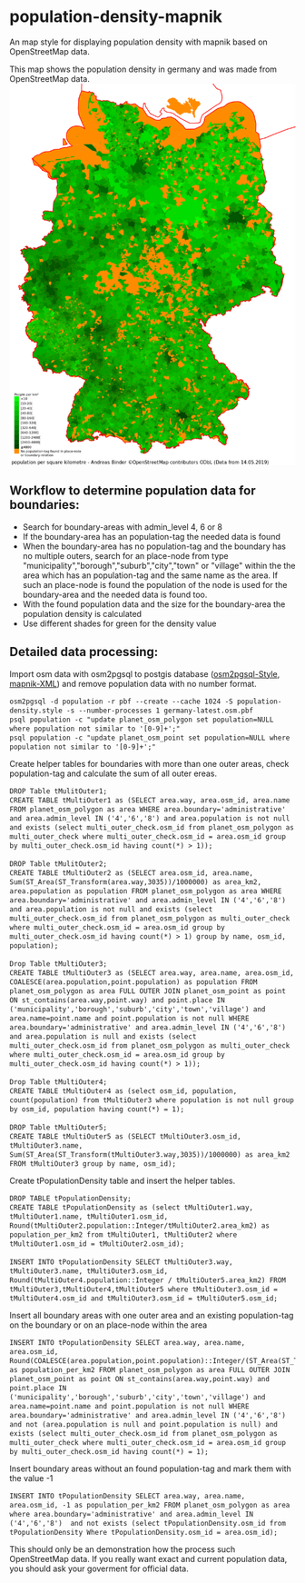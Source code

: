# population-density-mapnik
An map style for displaying population density with mapnik based on OpenStreetMap data.

This map shows the population density in germany and was made from OpenStreetMap data. 
![alt text](https://github.com/codingABI/population-density-mapnik/blob/master/population-density.png)

## Workflow to determine population data for boundaries:
- Search for boundary-areas with admin_level 4, 6 or 8
- If the boundary-area has an population-tag the needed data is found
- When the boundary-area has no population-tag and the boundary has no multiple outers, search for an place-node from type "municipality","borough","suburb","city","town" or "village" within the the area which has an population-tag and the same name as the area. If such an place-node is found the population of the node is used for the boundary-area and the needed data is found too.
- With the found population data and the size for the boundary-area the population density is calculated
- Use different shades for green for the density value

## Detailed data processing: 
Import osm data with osm2pgsql to postgis database ([osm2pgsql-Style](population-density.style), [mapnik-XML](population-density.xml)) and remove population data with no number format.
```
osm2pgsql -d population -r pbf --create --cache 1024 -S population-density.style -s --number-processes 1 germany-latest.osm.pbf
psql population -c "update planet_osm_polygon set population=NULL where population not similar to '[0-9]+';"
psql population -c "update planet_osm_point set population=NULL where population not similar to '[0-9]+';"
```
Create helper tables for boundaries with more than one outer areas, check population-tag and calculate the sum of all outer ereas.
```
DROP Table tMulitOuter1;
CREATE TABLE tMultiOuter1 as (SELECT area.way, area.osm_id, area.name FROM planet_osm_polygon as area WHERE area.boundary='administrative' and area.admin_level IN ('4','6','8') and area.population is not null and exists (select multi_outer_check.osm_id from planet_osm_polygon as multi_outer_check where multi_outer_check.osm_id = area.osm_id group by multi_outer_check.osm_id having count(*) > 1));

DROP Table tMulitOuter2;
CREATE TABLE tMultiOuter2 as (SELECT area.osm_id, area.name, Sum(ST_Area(ST_Transform(area.way,3035))/1000000) as area_km2, area.population as population FROM planet_osm_polygon as area WHERE area.boundary='administrative' and area.admin_level IN ('4','6','8') and area.population is not null and exists (select multi_outer_check.osm_id from planet_osm_polygon as multi_outer_check where multi_outer_check.osm_id = area.osm_id group by multi_outer_check.osm_id having count(*) > 1) group by name, osm_id, population);

Drop Table tMultiOuter3;
CREATE TABLE tMultiOuter3 as (SELECT area.way, area.name, area.osm_id, COALESCE(area.population,point.population) as population FROM planet_osm_polygon as area FULL OUTER JOIN planet_osm_point as point ON st_contains(area.way,point.way) and point.place IN ('municipality','borough','suburb','city','town','village') and area.name=point.name and point.population is not null WHERE area.boundary='administrative' and area.admin_level IN ('4','6','8') and area.population is null and exists (select multi_outer_check.osm_id from planet_osm_polygon as multi_outer_check where multi_outer_check.osm_id = area.osm_id group by multi_outer_check.osm_id having count(*) > 1));

Drop Table tMultiOuter4;
CREATE TABLE tMultiOuter4 as (select osm_id, population, count(population) from tMultiOuter3 where population is not null group by osm_id, population having count(*) = 1);

DROP Table tMultiOuter5;
CREATE TABLE tMultiOuter5 as (SELECT tMultiOuter3.osm_id, tMultiOuter3.name, Sum(ST_Area(ST_Transform(tMultiOuter3.way,3035))/1000000) as area_km2 FROM tMultiOuter3 group by name, osm_id);

```
Create tPopulationDensity table and insert the helper tables.
```
DROP TABLE tPopulationDensity;
CREATE TABLE tPopulationDensity as (select tMultiOuter1.way, tMultiOuter1.name, tMultiOuter1.osm_id, Round(tMultiOuter2.population::Integer/tMultiOuter2.area_km2) as population_per_km2 from tMultiOuter1, tMultiOuter2 where tMultiOuter1.osm_id = tMultiOuter2.osm_id);

INSERT INTO tPopulationDensity SELECT tMultiOuter3.way, tMultiOuter3.name, tMultiOuter3.osm_id, Round(tMultiOuter4.population::Integer / tMultiOuter5.area_km2) FROM tMultiOuter3,tMultiOuter4,tMultiOuter5 where tMultiOuter3.osm_id = tMultiOuter4.osm_id and tMultiOuter3.osm_id = tMultiOuter5.osm_id;
```
Insert all boundary areas with one outer area and an existing population-tag on the boundary or on an place-node within the area
```
INSERT INTO tPopulationDensity SELECT area.way, area.name, area.osm_id, Round(COALESCE(area.population,point.population)::Integer/(ST_Area(ST_Transform(area.way,3035))/1000000)) as population_per_km2 FROM planet_osm_polygon as area FULL OUTER JOIN planet_osm_point as point ON st_contains(area.way,point.way) and point.place IN ('municipality','borough','suburb','city','town','village') and area.name=point.name and point.population is not null WHERE area.boundary='administrative' and area.admin_level IN ('4','6','8') and not (area.population is null and point.population is null) and exists (select multi_outer_check.osm_id from planet_osm_polygon as multi_outer_check where multi_outer_check.osm_id = area.osm_id group by multi_outer_check.osm_id having count(*) = 1);
```
Insert boundary areas without an found population-tag and mark them with the value -1
```
INSERT INTO tPopulationDensity SELECT area.way, area.name, area.osm_id, -1 as population_per_km2 FROM planet_osm_polygon as area where area.boundary='administrative' and area.admin_level IN ('4','6','8')  and not exists (select tPopulationDensity.osm_id from tPopulationDensity Where tPopulationDensity.osm_id = area.osm_id); 
```

This should only be an demonstration how the process such OpenStreetMap data. If you really want exact and current population data, you should ask your goverment for official data.
